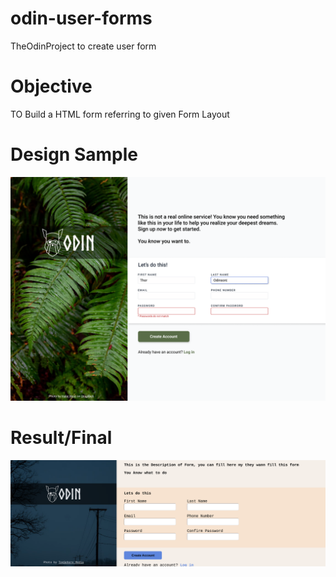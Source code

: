 # odin-user-forms
TheOdinProject to create user form

# Objective
TO Build a HTML form referring to given Form Layout

# Design Sample
![sample-design-odin](./assets/sign-up-form.png)

# Result/Final
![result-picure](./assets/result.png)
